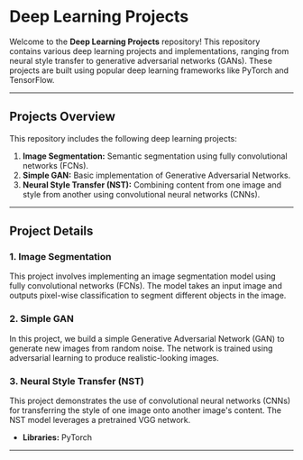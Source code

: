 # Deep Learning Projects

Welcome to the **Deep Learning Projects** repository! This repository contains various deep learning projects and implementations, ranging from neural style transfer to generative adversarial networks (GANs). These projects are built using popular deep learning frameworks like PyTorch and TensorFlow.

---

## Projects Overview

This repository includes the following deep learning projects:
1. **Image Segmentation:** Semantic segmentation using fully convolutional networks (FCNs).
2. **Simple GAN:** Basic implementation of Generative Adversarial Networks.
3. **Neural Style Transfer (NST):** Combining content from one image and style from another using convolutional neural networks (CNNs).

---

## Project Details

### 1. Image Segmentation
This project involves implementing an image segmentation model using fully convolutional networks (FCNs). The model takes an input image and outputs pixel-wise classification to segment different objects in the image.

### 2. Simple GAN
In this project, we build a simple Generative Adversarial Network (GAN) to generate new images from random noise. The network is trained using adversarial learning to produce realistic-looking images.

### 3. Neural Style Transfer (NST)
This project demonstrates the use of convolutional neural networks (CNNs) for transferring the style of one image onto another image's content. The NST model leverages a pretrained VGG network.

- **Libraries:** PyTorch
---

